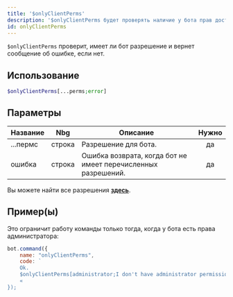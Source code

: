 ```yaml
---
title: '$onlyClientPerms'
description: '$onlyClientPerms будет проверять наличие у бота прав доступа и возвращает сообщение об ошибке, если нет.'
id: onlyClientPerms
---
```


`$onlyClientPerms` проверит, имеет ли бот разрешение и вернет сообщение об ошибке, если нет.

## Использование

```php
$onlyClientPerms[...perms;error]
```

## Параметры

| Название | Nbg    | Описание                                                      | Нужно |
| -------- | ------ | ------------------------------------------------------------- |:-----:|
| ...пермс | строка | Разрешение для бота.                                          |  да   |
| ошибка   | строка | Ошибка возврата, когда бот не имеет перечисленных разрешений. |  да   |

Вы можете найти все разрешения __[здесь](../../guides/client/2permissionsintents.md)__.

## Пример(ы)

Это ограничит работу команды только тогда, когда у бота есть права администратора:

```javascript
bot.command({
    name: "onlyClientPerms",
    code: `
    Ok.
    $onlyClientPerms[administrator;I don't have administrator permissions!]
    «
});
```

